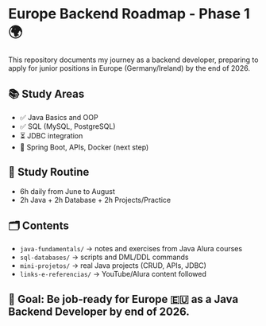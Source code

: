 # Europe Backend Roadmap - Phase 1 🌍

This repository documents my journey as a backend developer, preparing to apply for junior positions in Europe (Germany/Ireland) by the end of 2026.

## 📚 Study Areas

- ✅ Java Basics and OOP
- ✅ SQL (MySQL, PostgreSQL)
- ⏳ JDBC integration
- 🚧 Spring Boot, APIs, Docker (next step)

## 🧠 Study Routine
- 6h daily from June to August
- 2h Java + 2h Database + 2h Projects/Practice

## 🗂️ Contents

- `java-fundamentals/` → notes and exercises from Java Alura courses
- `sql-databases/` → scripts and DML/DDL commands
- `mini-projetos/` → real Java projects (CRUD, APIs, JDBC)
- `links-e-referencias/` → YouTube/Alura content followed

## 📌 Goal: Be job-ready for Europe 🇪🇺 as a Java Backend Developer by end of 2026.
